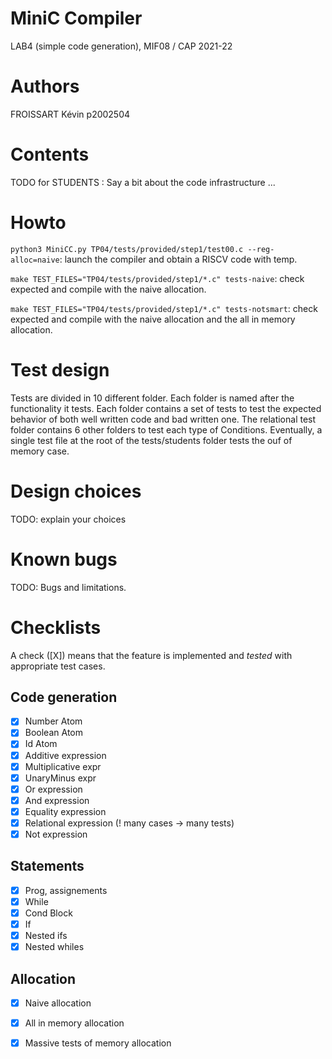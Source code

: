 # MiniC Compiler 
LAB4 (simple code generation), MIF08 / CAP 2021-22

# Authors

FROISSART Kévin p2002504

# Contents

TODO for STUDENTS : Say a bit about the code infrastructure ...

# Howto

`python3 MiniCC.py TP04/tests/provided/step1/test00.c --reg-alloc=naive`: launch the compiler and obtain a RISCV code with temp.

`make TEST_FILES="TP04/tests/provided/step1/*.c" tests-naive`: check expected and compile with the naive allocation.

`make TEST_FILES="TP04/tests/provided/step1/*.c" tests-notsmart`: check expected and compile with the naive allocation and the all in memory allocation.

# Test design 

Tests are divided in 10 different folder.
Each folder is named after the functionality it tests.
Each folder contains a set of tests to test the expected 
behavior of both well written code and bad written one.
The relational test folder contains 6 other folders to
test each type of Conditions.
Eventually, a single test file at the root of 
the tests/students folder tests the ouf of memory case.

# Design choices

TODO: explain your choices

# Known bugs

TODO: Bugs and limitations.

# Checklists

A check ([X]) means that the feature is implemented 
and *tested* with appropriate test cases.

## Code generation

- [X] Number Atom 
- [X] Boolean Atom
- [X] Id Atom 
- [X] Additive expression
- [X] Multiplicative expr
- [X] UnaryMinus expr
- [X] Or expression
- [X] And expression
- [X] Equality expression
- [X] Relational expression (! many cases -> many tests)
- [X] Not expression

## Statements

- [X] Prog, assignements
- [X] While
- [X] Cond Block
- [X] If
- [X] Nested ifs
- [X] Nested whiles

## Allocation

- [X] Naive allocation
- [X] All in memory allocation
- [X] Massive tests of memory allocation

